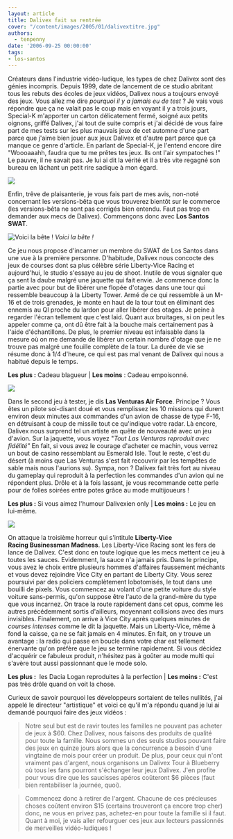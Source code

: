 ```yaml
---
layout: article
title: Dalivex fait sa rentrée
cover: "/content/images/2005/01/dalivextitre.jpg"
authors:
  - tenpenny
date: '2006-09-25 00:00:00'
tags:
- los-santos
---
```


Créateurs dans l'industrie vidéo-ludique, les types de chez Dalivex sont des génies incompris. Depuis 1999, date de lancement de ce studio abritant tous les rebuts des écoles de jeux vidéos, Dalivex nous a toujours envoyé des jeux. Vous allez me dire _pourquoi il y a jamais eu de test_ ? Je vais vous répondre que ça ne valait pas le coup mais en voyant il y a trois jours, Special-K m'apporter un carton délicatement fermé, soigné aux petits oignons, griffé Dalivex,&nbsp;j'ai tout de suite compris et j'ai décidé de vous faire part de mes tests sur les plus mauvais jeux de cet automne d'une part parce que j'aime bien jouer aux jeux Dalivex et d'autre part parce que ça manque ce genre d'article. En parlant de Special-K, je l'entend encore dire "Woooaaahh, faudra que tu me prêtes tes jeux. Ils ont l'air sympatoches !" Le pauvre, il ne savait pas. Je lui ai dit la vérité et il a très vite regagné son bureau en lâchant un petit rire sadique à mon égard.

![](/content/images/2005/01/dalivextitre.jpg)

Enfin, trêve de plaisanterie, je vous fais part de mes avis, non-noté concernant les versions-bêta que vous trouverez bientôt sur le commerce (les versions-bêta ne sont pas corrigés bien entendu. Faut pas trop en demander aux mecs de Dalivex). Commençons donc avec **Los Santos SWAT**.

![Voici la bête !](/content/images/2005/01/ls_swat.jpg)
_Voici la bête !_

Ce jeu nous propose d'incarner un membre du SWAT de Los Santos dans une vue à la première personne. D'habitude, Dalivex nous concocte des jeux de courses dont sa plus célèbre série Liberty-Vice Racing et aujourd'hui, le studio s'essaye au jeu de shoot. Inutile de vous signaler que ça sent la daube malgré une jaquette qui fait envie. Je commence donc la partie avec pour but de libérer une flopée d'otages dans une tour qui ressemble beaucoup à la Liberty Tower. Armé de ce qui ressemble à un M-16 et de trois grenades, je monte en haut de la tour tout en éliminant des ennemis au QI proche du lardon pour aller libérer des otages. Je peine à regarder l'écran tellement que c'est laid. Quant aux bruitages, si on peut les appeler comme ça, ont dû être fait à la bouche mais certainement pas à l'aide d'échantillons. De plus, le premier niveau est infaisable dans la mesure où on me demande de libérer un certain nombre d'otage que je ne trouve pas malgré une fouille complète de la tour. La durée de vie se résume donc à 1/4 d'heure, ce qui est pas mal venant de Dalivex qui nous a habitué depuis le temps.

**Les plus :** Cadeau blagueur&nbsp;| **Les moins** : Cadeau empoisonné.

![](/content/images/2005/01/lv_airforce.jpg)

Dans le second jeu à tester, je dis **Las Venturas Air Force**. Principe ? Vous êtes un pilote soi-disant doué et vous remplissez les 10 missions qui durent environ deux minutes aux commandes d'un avion de chasse de type F-16, en détruisant à coup de missile tout ce qu'indique votre radar. Là encore, Dalivex nous surprend tel un artiste en quête de nouveauté avec un jeu d'avion. Sur la jaquette, vous voyez "_Tout Las Venturas reproduit avec fidélité"_ En fait, si vous avez le courage d'acheter ce machin, vous verrez un bout de casino ressemblant au Esmerald Isle. Tout le reste, c'est du désert (à moins que Las Venturas s'est fait recouvrir par les tempêtes de sable mais nous l'aurions su). Sympa, non ? Dalivex fait très fort au niveau du gameplay qui reproduit à la perfection les commandes d'un avion qui ne répondent plus. Drôle et à la fois lassant, je vous recommande cette perle pour de folles soirées entre potes grâce au mode multijoueurs !

**Les plus :** Si vous aimez l'humour Dalivexien only | **Les moins :** Le jeu en lui-même.

![](/content/images/2005/01/libertyvice.jpg)

On attaque la troisième horreur qui s'intitule **Liberty-Vice Racing&nbsp;Businessman Madness**. Les Liberty-Vice Racing sont les fers de lance de Dalivex. C'est donc en toute logique que les mecs mettent ce jeu à toutes les sauces. Evidemment, la sauce n'a jamais pris. Dans le principe, vous avez le choix entre plusieurs&nbsp;hommes d'affaires&nbsp;faussement méchants et vous devez rejoindre Vice City en partant de Liberty City. Vous serez poursuivi par des policiers complètement lobotomisés, le tout dans une bouilli de pixels. Vous commencez au volant d'une petite voiture du style voiture sans-permis,&nbsp;qu'on suppose être l'auto de la grand-mère du type que vous incarnez.&nbsp;On trace la route rapidement dans cet opus, comme les autres précédemment sortis d'ailleurs, moyennant collisions avec des murs invisibles. Finalement, on arrive à Vice City après&nbsp;quelques minutes&nbsp;de&nbsp; _courses intenses_ comme le dit la jaquette. Mais un Liberty-Vice, même à fond la caisse, ça ne se fait jamais en 4 minutes. En fait, on y trouve un avantage : la radio qui passe en boucle dans votre char est tellement énervante qu'on préfère que le jeu se termine rapidement. Si vous décidez d'acquérir ce fabuleux produit, n'hésitez pas à goûter au mode multi qui s'avère tout aussi passionnant que le mode solo.

**Les plus :** &nbsp;les Dacia Logan reproduites à la perfection&nbsp;| **Les moins :** C'est pas très drôle quand on voit&nbsp;la chose.

Curieux de savoir pourquoi les développeurs sortaient de telles nullités, j'ai appelé le directeur "artistique" et voici ce qu'il m'a répondu quand&nbsp;je lui ai demandé pourquoi faire des jeux vidéos&nbsp;:

> Notre seul but est de ravir toutes les familles ne pouvant pas acheter de jeux à $60. Chez Dalivex, nous faisons des produits de qualité pour toute la famille. Nous sommes un des seuls studios pouvant faire des jeux en quinze jours alors que la concurrence a besoin d'une vingtaine de mois pour créer un produit. De plus, pour ceux qui n'ont vraiment pas d'argent, nous organisons un Dalivex Tour à Blueberry où tous les fans pourront s'échanger leur jeux Dalivex. J'en profite pour vous dire que les saucisses apéros coûteront $6 pièces (faut bien rentabiliser la journée, quoi).

> Commencez&nbsp;donc à retirer de l'argent. Chacune de ces précieuses choses&nbsp;coûtent environ $15 (certains trouveront ça encore trop cher) donc, ne vous en privez pas, achetez-en pour toute la famille si il faut. Quant à moi, je vais aller refourguer ces jeux&nbsp;aux lecteurs passionnés de merveilles vidéo-ludiques&nbsp;!